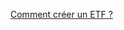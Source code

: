 [Comment créer un ETF ? ](https://www.etf.com/publications/journalofindexes/joi-articles/2305.html?nopaging=1)

